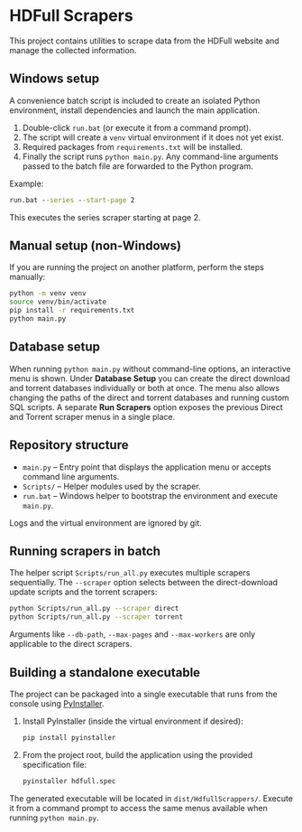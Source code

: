 # HDFull Scrapers

This project contains utilities to scrape data from the HDFull website and manage the collected information.

## Windows setup

A convenience batch script is included to create an isolated Python environment, install dependencies and launch the main application.

1. Double-click `run.bat` (or execute it from a command prompt).
2. The script will create a `venv` virtual environment if it does not yet exist.
3. Required packages from `requirements.txt` will be installed.
4. Finally the script runs `python main.py`. Any command-line arguments passed to the batch file are forwarded to the Python program.

Example:

```bat
run.bat --series --start-page 2
```

This executes the series scraper starting at page 2.

## Manual setup (non-Windows)

If you are running the project on another platform, perform the steps manually:

```bash
python -m venv venv
source venv/bin/activate
pip install -r requirements.txt
python main.py
```

## Database setup


When running `python main.py` without command-line options, an interactive menu is shown. Under **Database Setup** you can create the direct download and torrent databases individually or both at once. The menu also allows changing the paths of the direct and torrent databases and running custom SQL scripts. A separate **Run Scrapers** option exposes the previous Direct and Torrent scraper menus in a single place.


## Repository structure

- `main.py` – Entry point that displays the application menu or accepts command line arguments.
- `Scripts/` – Helper modules used by the scraper.
- `run.bat` – Windows helper to bootstrap the environment and execute `main.py`.

Logs and the virtual environment are ignored by git.

## Running scrapers in batch

The helper script `Scripts/run_all.py` executes multiple scrapers sequentially. The
`--scraper` option selects between the direct-download update scripts and the
torrent scrapers:

```bash
python Scripts/run_all.py --scraper direct
python Scripts/run_all.py --scraper torrent
```

Arguments like `--db-path`, `--max-pages` and `--max-workers` are only applicable
to the direct scrapers.

## Building a standalone executable

The project can be packaged into a single executable that runs from the console
using [PyInstaller](https://pyinstaller.org/).

1. Install PyInstaller (inside the virtual environment if desired):

   ```bash
   pip install pyinstaller
   ```

2. From the project root, build the application using the provided specification
   file:

   ```bash
   pyinstaller hdfull.spec
   ```

The generated executable will be located in `dist/HdfullScrappers/`. Execute it
from a command prompt to access the same menus available when running
`python main.py`.
